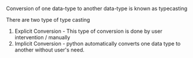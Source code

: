 Conversion of one data-type to another data-type is known as typecasting

There are two type of type casting
1. Explicit Conversion - This type of conversion is done by user intervention / manually
2. Implicit Conversion - python automatically converts one data type to another without user's need.